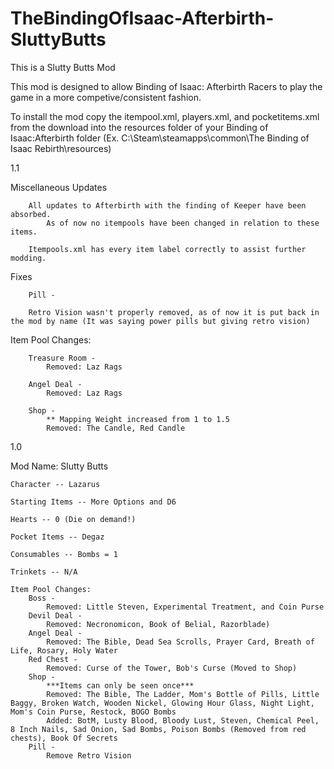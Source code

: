 # TheBindingOfIsaac-Afterbirth-SluttyButts
This is a Slutty Butts Mod

This mod is designed to allow Binding of Isaac: Afterbirth Racers to play the game in a more competive/consistent fashion. 

To install the mod copy the itempool.xml, players.xml, and pocketitems.xml from the download into the resources folder of your Binding of Isaac:Afterbirth folder (Ex. C:\Steam\steamapps\common\The Binding of Isaac Rebirth\resources)

1.1

Miscellaneous Updates

		All updates to Afterbirth with the finding of Keeper have been absorbed.
			As of now no itempools have been changed in relation to these items. 
			
		Itempools.xml has every item label correctly to assist further modding.
		
Fixes

		Pill - 
		
		Retro Vision wasn't properly removed, as of now it is put back in the mod by name (It was saying power pills but giving retro vision)
	
Item Pool Changes:

		Treasure Room - 
			Removed: Laz Rags
			
		Angel Deal - 
			Removed: Laz Rags
			
		Shop - 
			** Mapping Weight increased from 1 to 1.5
			Removed: The Candle, Red Candle
			

1.0

Mod Name: Slutty Butts 

	Character -- Lazarus
	
	Starting Items -- More Options and D6
	
	Hearts -- 0 (Die on demand!)
	
	Pocket Items -- Degaz
	
	Consumables -- Bombs = 1
	
	Trinkets -- N/A

	Item Pool Changes:
		Boss - 
			Removed: Little Steven, Experimental Treatment, and Coin Purse
		Devil Deal - 
			Removed: Necronomicon, Book of Belial, Razorblade)
		Angel Deal - 
			Removed: The Bible,	Dead Sea Scrolls, Prayer Card, Breath of Life, Rosary, Holy Water
		Red Chest - 
			Removed: Curse of the Tower, Bob's Curse (Moved to Shop)
		Shop -
			***Items can only be seen once***
			Removed: The Bible, The Ladder, Mom's Bottle of Pills, Little Baggy, Broken Watch, Wooden Nickel, Glowing Hour Glass, Night Light, Mom's Coin Purse, Restock, BOGO Bombs
			Added: BotM, Lusty Blood, Bloody Lust, Steven, Chemical Peel, 8 Inch Nails, Sad Onion, Sad Bombs, Poison Bombs (Removed from red chests), Book Of Secrets
		Pill - 
			Remove Retro Vision

